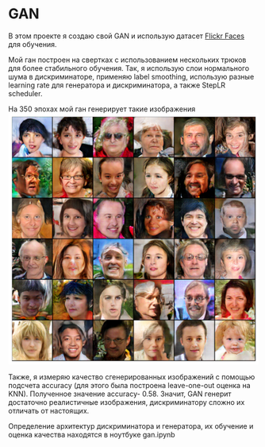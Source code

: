 # GAN

В этом проекте я создаю свой GAN и использую датасет [Flickr Faces](https://www.kaggle.com/imcr00z/flickr-faces-70k-thumbnails-128x128) для обучения. 

Мой ган построен на свертках с использованием нескольких трюков для более стабильного обучения. Так, я использую слои нормального шума в дискриминаторе, применяю label smoothing, использую разные learning rate для генератора и дискриминатора, а также StepLR scheduler.  

На 350 эпохах мой ган генерирует такие изображения
![alt text](gan_result.png) 

Также, я измеряю качество сгенерированных изображений с помощью подсчета accuracy (для этого была построена leave-one-out оценка на KNN). Полученное значение accuracy- 0.58. Значит, GAN генерит достаточно реалистичные изображения, дискриминатору сложно их отличать от настоящих. 

Определение архитектур дискриминатора и генератора, их обучение и оценка качества находятся в ноутбуке gan.ipynb
